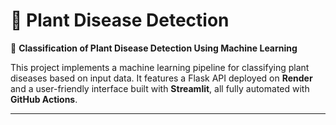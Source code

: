 # 🌿 Plant Disease Detection

🧠 **Classification of Plant Disease Detection Using Machine Learning**

This project implements a machine learning pipeline for classifying plant diseases based on input data. It features a Flask API deployed on **Render** and a user-friendly interface built with **Streamlit**, all fully automated with **GitHub Actions**.

---
